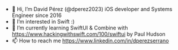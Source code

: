 - 👋 Hi, I’m David Pérez (@dperez2023) iOS developer and Systems Engineer since 2016
- 👀 I’m interested in Swift :)
- 🌱 I’m currently learning SwiftUI & Combine with https://www.hackingwithswift.com/100/swiftui by Paul Hudson
- 📫 How to reach me https://www.linkedin.com/in/dperezserrano

<!---
dperez2023/dperez2023 is a ✨ special ✨ repository because its `README.md` (this file) appears on your GitHub profile.
You can click the Preview link to take a look at your changes.
--->
